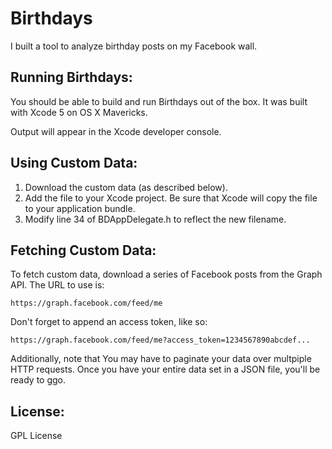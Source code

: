 Birthdays
=========

I built a tool to analyze birthday posts on my Facebook wall.

Running Birthdays:
---
You should be able to build and run Birthdays out of the box. It was built with Xcode 5 on OS X Mavericks.

Output will appear in the Xcode developer console.

Using Custom Data:
---

1. Download the custom data (as described below).
2. Add the file to your Xcode project. Be sure that Xcode will copy the file to your application bundle.
3. Modify line 34 of BDAppDelegate.h to reflect the new filename.

Fetching Custom Data:
---

To fetch custom data, download a series of Facebook posts from the Graph API. The URL to use is:

    https://graph.facebook.com/feed/me

Don't forget to append an access token, like so:

    https://graph.facebook.com/feed/me?access_token=1234567890abcdef...

Additionally, note that You may have to paginate your data over multpiple HTTP requests. Once you have your entire data set in a JSON file, you'll be ready to ggo. 

License:
---
GPL License
